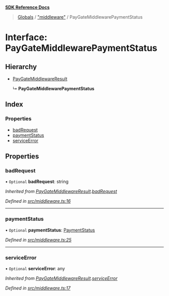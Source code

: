 **[SDK Reference Docs](../README.md)**

> [Globals](../README.md) / ["middleware"](../modules/_middleware_.md) / PayGateMiddlewarePaymentStatus

# Interface: PayGateMiddlewarePaymentStatus

## Hierarchy

- [PayGateMiddlewareResult](_middleware_.paygatemiddlewareresult.md)

  ↳ **PayGateMiddlewarePaymentStatus**

## Index

### Properties

- [badRequest](_middleware_.paygatemiddlewarepaymentstatus.md#badrequest)
- [paymentStatus](_middleware_.paygatemiddlewarepaymentstatus.md#paymentstatus)
- [serviceError](_middleware_.paygatemiddlewarepaymentstatus.md#serviceerror)

## Properties

### badRequest

• `Optional` **badRequest**: string

_Inherited from [PayGateMiddlewareResult](_middleware_.paygatemiddlewareresult.md).[badRequest](_middleware_.paygatemiddlewareresult.md#badrequest)_

_Defined in [src/middleware.ts:16](https://github.com/distributhor/paygate-sdk/blob/cf6f971/src/middleware.ts#L16)_

---

### paymentStatus

• `Optional` **paymentStatus**: [PaymentStatus](_types_.paymentstatus.md)

_Defined in [src/middleware.ts:25](https://github.com/distributhor/paygate-sdk/blob/cf6f971/src/middleware.ts#L25)_

---

### serviceError

• `Optional` **serviceError**: any

_Inherited from [PayGateMiddlewareResult](_middleware_.paygatemiddlewareresult.md).[serviceError](_middleware_.paygatemiddlewareresult.md#serviceerror)_

_Defined in [src/middleware.ts:17](https://github.com/distributhor/paygate-sdk/blob/cf6f971/src/middleware.ts#L17)_
